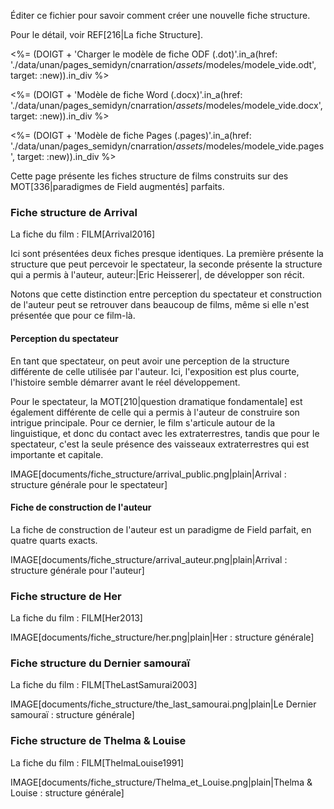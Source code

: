 <!--
Page: #629 Les fiches structure

Pour ajouter une fiche structure, la créer dans le dossier ./data/unan/page_semidyn/cnarration/img/Chantier/documents/Fiche_structure/
en dupliquant le fichier _module_vierge_.odt

Puis faire un PNG de 900px de large (taille demandée lorsqu'on exporte le document LibreOffice en png) et le scropper dans Gimp.

Puis ajouter le lien IMAGE en s'inspirant des liens ci-dessous.

-->
<adminonly>Éditer ce fichier pour savoir comment créer une nouvelle fiche structure.</adminonly>

Pour le détail, voir REF[216|La fiche Structure].

<webonly class="block">

<%= (DOIGT +  'Charger le modèle de fiche ODF (.dot)'.in_a(href: './data/unan/pages_semidyn/cnarration/_assets_/modeles/modele_vide.odt', target: :new)).in_div %>

<%= (DOIGT +  'Modèle de fiche Word (.docx)'.in_a(href: './data/unan/pages_semidyn/cnarration/_assets_/modeles/modele_vide.docx', target: :new)).in_div %>

<%= (DOIGT +  'Modèle de fiche Pages (.pages)'.in_a(href: './data/unan/pages_semidyn/cnarration/_assets_/modeles/modele_vide.pages', target: :new)).in_div %>

</webonly>

Cette page présente les fiches structure de films construits sur des MOT[336|paradigmes de Field augmentés] parfaits.

### Fiche structure de Arrival

La fiche du film : FILM[Arrival2016]

Ici sont présentées deux fiches presque identiques. La première présente la structure que peut percevoir le spectateur, la seconde présente la structure qui a permis à l'auteur, auteur:|Eric Heisserer|, de développer son récit.

Notons que cette distinction entre perception du spectateur et construction de l'auteur peut se retrouver dans beaucoup de films, même si elle n'est présentée que pour ce film-là.

#### Perception du spectateur

En tant que spectateur, on peut avoir une perception de la structure différente de celle utilisée par l'auteur. Ici, l'exposition est plus courte, l'histoire semble démarrer avant le réel développement.

Pour le spectateur, la MOT[210|question dramatique fondamentale] est également différente de celle qui a permis à l'auteur de construire son intrigue principale. Pour ce dernier, le film s'articule autour de la linguistique, et donc du contact avec les extraterrestres, tandis que pour le spectateur, c'est la seule présence des vaisseaux extraterrestres qui est importante et capitale.

IMAGE[documents/fiche_structure/arrival_public.png|plain|Arrival : structure générale pour le spectateur]

#### Fiche de construction de l'auteur

La fiche de construction de l'auteur est un paradigme de Field parfait, en quatre quarts exacts.

IMAGE[documents/fiche_structure/arrival_auteur.png|plain|Arrival : structure générale pour l'auteur]

### Fiche structure de Her

La fiche du film : FILM[Her2013]


IMAGE[documents/fiche_structure/her.png|plain|Her : structure générale]


### Fiche structure du Dernier samouraï

La fiche du film : FILM[TheLastSamurai2003]

IMAGE[documents/fiche_structure/the_last_samourai.png|plain|Le Dernier samouraï : structure générale]


### Fiche structure de Thelma & Louise

La fiche du film : FILM[ThelmaLouise1991]

IMAGE[documents/fiche_structure/Thelma_et_Louise.png|plain|Thelma & Louise : structure générale]
